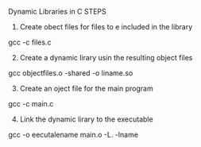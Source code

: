 Dynamic Libraries in C
STEPS

1. Create obect files for files to e included in the library

gcc -c files.c 

2. Create a dynamic lirary usin the resulting object files

gcc objectfiles.o -shared -o liname.so

3. Create an oject file for the main program

gcc -c main.c

4. Link the dynamic lirary to the executable

gcc -o eecutalename main.o -L. -lname

